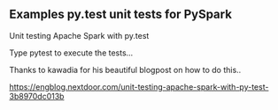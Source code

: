 ## Examples py.test unit tests for PySpark

Unit testing Apache Spark with py.test

Type pytest to execute the tests...

Thanks to kawadia for his beautiful blogpost on how to do this..

https://engblog.nextdoor.com/unit-testing-apache-spark-with-py-test-3b8970dc013b
